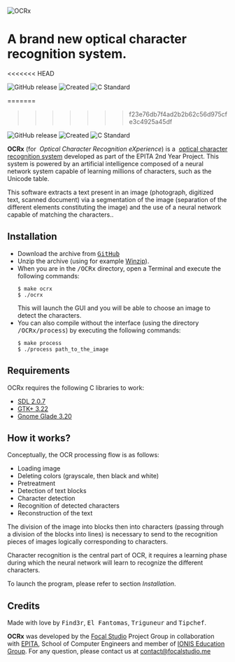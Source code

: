 ![OCRx](https://ocrx.focalstudio.me/logo/OCRx_mini.png)
# A brand new optical character recognition system.
<<<<<<< HEAD

![GitHub release](https://img.shields.io/badge/release-v.3.42-red.svg) ![Created](https://img.shields.io/badge/created-may%202018-orange.svg) ![C Standard](https://img.shields.io/badge/c-standard%20c99-blue.svg)

=======
>>>>>>> f23e76db7f4ad2b2b62c56d975cfe3c4925a45df

![GitHub release](https://img.shields.io/badge/release-v.3.42-red.svg) ![Created](https://img.shields.io/badge/created-may%202018-orange.svg) ![C Standard](https://img.shields.io/badge/c-standard%20c99-blue.svg)


**OCRx**  (for  _Optical Character Recognition eXperience_) is a  [optical character recognition system](https://searchcontentmanagement.techtarget.com/definition/OCR-optical-character-recognition)  developed as part of the EPITA 2nd Year Project. This system is powered by an artificial intelligence composed of a neural network system capable of learning millions of characters, such as the Unicode table.

This software extracts a text present in an image (photograph, digitized text, scanned document) via a segmentation of the image (separation of the different elements constituting the image) and the use of a neural network capable of matching the characters..

## Installation

<ul>
          <li>Download the archive from <a href="https://github.com/mojombo/product/commit/be6a8cc1c1ecfe9489fb51e4869af15a13fc2cd2" class="commit-link"><tt>GitHub</tt></a></li>
          <li>Unzip the archive (using for example <a href="http://www.winzip.com/">Winzip</a>).</li>
          <li>When you are in the <tt>/OCRx</tt> directory, open a Terminal and execute the following commands:</li>
            <pre><code>$ make ocrx</code><br><code>$ ./ocrx</code></pre>
            This will launch the GUI and you will be able to choose an image to detect the characters.</li>
	     <li>You can also compile without the interface (using the directory <tt>/OCRx/process</tt>) by executing the following commands:
            <pre><code>$ make process</code><br><code>$ ./process path_to_the_image</code></pre></li>
        </ul>
        

## Requirements
OCRx requires the following C libraries to work:

-   [SDL 2.0.7](https://www.libsdl.org/ "SDL")
-   [GTK+ 3.22](https://www.gtk.org/ "GTK+")
-   [Gnome Glade 3.20](https://glade.gnome.org/ "GTK+")

## How it works?

Conceptually, the OCR processing flow is as follows:

-   Loading image
-   Deleting colors (grayscale, then black and white)
-   Pretreatment
-   Detection of text blocks
-   Character detection
-   Recognition of detected characters
-   Reconstruction of the text

The division of the image into blocks then into characters (passing through a division of the blocks into lines) is necessary to send to the recognition pieces of images logically corresponding to characters.

Character recognition is the central part of OCR, it requires a learning phase during which the neural network will learn to recognize the different characters.

To launch the program, please refer to section  _Installation_.

## Credits
Made with love by <tt>Find3r</tt>, <tt>El Fantomas</tt>, <tt>Triguneur</tt> and <tt>Tipchef</tt>.

**OCRx** was developed by the [Focal Studio](https://www.focalstudio.me/ "Focal Studio") Project Group in collaboration with [EPITA](http://www.epita.fr/international/ "EPITA"), School of Computer Engineers and member of [IONIS Education Group](https://www.ionis-group.com/ "IONIS Education Group"). For any question, please contact us at [contact@focalstudio.me](mailto:contact@focalstudio.me)
